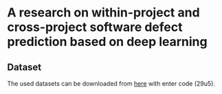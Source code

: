 # A research on within-project and cross-project software defect prediction based on deep learning

## Dataset

The used datasets can be downloaded from [here](https://pan.baidu.com/s/1rmlUW15byT9F1UsmBaVSCg) with enter code (29u5).